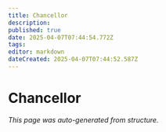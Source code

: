 ```yaml
---
title: Chancellor
description: 
published: true
date: 2025-04-07T07:44:54.772Z
tags: 
editor: markdown
dateCreated: 2025-04-07T07:44:52.587Z
---
```


# Chancellor

*This page was auto-generated from structure.*